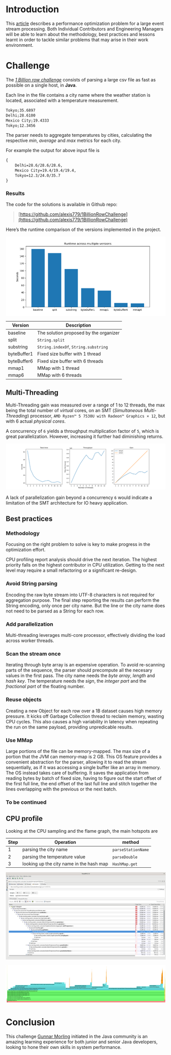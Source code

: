 # Introduction

This [article](https://medium.com/@alexisdetrglod/1-billion-row-challenge-in-java-35414b803441) describes a performance optimization problem for a large event stream processing. Both Individual Contributors and Engineering Managers will be able to learn about the methodology, best practices and lessons learnt in order to tackle similar problems that may arise in their work environment.

# Challenge

The *[1 Billion row challenge](https://github.com/gunnarmorling/1brc)* consists of parsing a large csv file as fast as possible on a single host, in **Java**.

Each line in the file contains a city name where the weather station is located, associated with a temperature measurement.

```
Tokyo;35.6897
Delhi;28.6100
Mexico City;19.4333
Tokyo;12.3456
```

The parser needs to aggregate temperatures by cities, calculating the respective *min*, *average* and *max* metrics for each city.

For example the output for above input file is

```
{
    Delhi=28.6/28.6/28.6,
    Mexico City=19.4/19.4/19.4,
    Tokyo=12.3/24.0/35.7
}
```

### Results

The code for the solutions is available in Github repo:

> [https://github.com/alexis779/1BillionRowChallenge](https://github.com/alexis779/1BillionRowChallenge)

Here’s the runtime comparison of the versions implemented in the project.

![Version comparison](runtime_comparison_versions.png)


| Version | Description |
| - | - |
| baseline| The solution proposed by the organizer|
|split| `String.split` |
|substring| `String.indexOf`, `String.substring` |
|byteBuffer1| Fixed size buffer with 1 thread|
|byteBuffer6| Fixed size buffer with 6 threads|
|mmap1| MMap with 1 thread|
|mmap6| MMap with 6 threads|


## Multi-Threading

Multi-Threading gain was measured over a range of 1 to 12 threads, the max being the total number of *virtual* cores, on an SMT (*Simultaneous Multi-Threading*) processor, `AMD Ryzen™ 5 7530U with Radeon™ Graphics × 12`, but with 6 actual *physical cores*.

A concurrency of `6` yields a throughput multiplication factor of `5`, which is great parallelization. However, increasing it further had diminishing returns.

![Multi-threading](runtime_comparison_concurrency.png)

A lack of parallelization gain beyond a concurrency `6` would indicate a limitation of the SMT architecture for IO heavy application.


## Best practices

### Methodology

Focusing on the right problem to solve is key to make progress in the optimization effort.

CPU profiling report analysis should drive the next iteration. The highest priority falls on the highest contributor in CPU utilization. Getting to the next level may require a small refactoring or a significant re-design.

### Avoid String parsing

Encoding the raw byte stream into UTF-8 characters is not required for aggregation purpose. The final step reporting the results can perform the String encoding, only once per city name. But the line or the city name does not need to be parsed as a String for each row.

### Add parallelization

Multi-threading leverages multi-core processor, effectively dividing the load across worker threads.

### Scan the stream once

Iterating through byte array is an expensive operation. To avoid re-scanning parts of the sequence, the parser should precompute all the necesary values in the first pass. The city name needs the *byte array*, *length* and *hash key*. The temperature needs the *sign*, the *integer part* and the *fractional part* of the floating number.

### Reuse objects

Creating a new Object for each row over a 1B dataset causes high memory pressure. It kicks off Garbage Collection thread to reclaim memory, wasting CPU cycles. This also causes a high variability in latency when repeating the run on the same payload, providing unpredicable results.

### Use MMap

Large portions of the file can be memory-mapped. The max size of a portion that the JVM can memory-map is 2 GB. This OS feature provides a convenient abstraction for the parser, allowing it to read the stream sequentially, as if it was accessing a single buffer like an array in memory. The OS instead takes care of buffering. It saves the application from reading bytes by batch of fixed size, having to figure out the start offset of the first full line, the end offset of the last full line and stitch together the lines overlapping with the previous or the next batch.

### To be continued


## CPU profile

Looking at the CPU sampling and the flame graph, the main hotspots are

| Step | Operation | method |
| --- | --- | --- |
1 | parsing the city name | `parseStationName`
2 | parsing the temperature value | `parseDouble`
3 | looking up the city name in the hash map | `HashMap.get`

![CPU Profile](./cpu_profile.png)

![Flame Graph](./flamegraph_cpu.png)


# Conclusion

This challenge [Gunnar Morling](https://twitter.com/gunnarmorling) initiated in the Java community is an amazing learning experience for both junior and senior Java developers, looking to hone their own skills in system performance.